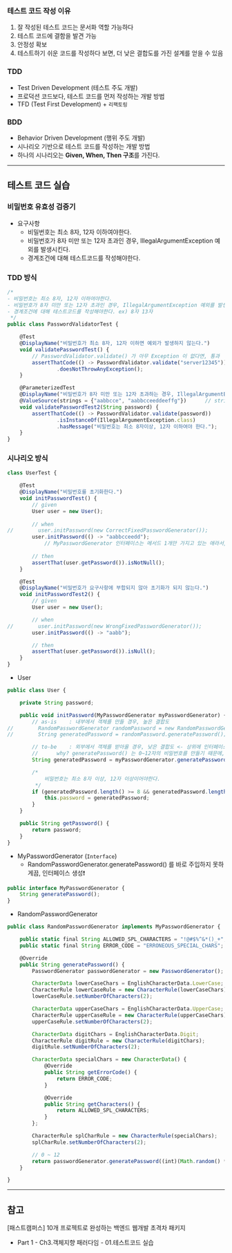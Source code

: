 ### 테스트 코드 작성 이유

1. 잘 작성된 테스트 코드는 문서화 역할 가능하다
2. 테스트 코드에 결함을 발견 가능
3. 안정성 확보
4. 테스트하기 쉬운 코드를 작성하다 보면, 더 낮은 결합도를 가진 설계를 얻을 수 있음

### TDD

- Test Driven Development (테스트 주도 개발)
- 프로덕션 코드보다, 테스트 코드를 먼저 작성하는 개발 방법
- TFD (Test First Development) + `리팩토링`

### BDD

- Behavior Driven Development (행위 주도 개발)
- 시나리오 기반으로 테스트 코드를 작성하는 개발 방법
- 하나의 시나리오는 **Given, When, Then 구조**를 가진다.

---

## 테스트 코드 실습

### 비밀번호 유효성 검증기

- 요구사항
    - 비밀번호는 최소 8자, 12자 이하여야한다.
    - 비밀번호가 8자 미만 또는 12자 초과인 경우, IllegalArgumentException 예외를 발생시킨다.
    - 경계조건에 대해 테스트코드를 작성해야한다.

### TDD 방식

```jsx
/*
- 비밀번호는 최소 8자, 12자 이하여야한다.
- 비밀번호가 8자 미만 또는 12자 초과인 경우, IllegalArgumentException 예외를 발생시킨다.
- 경계조건에 대해 테스트코드를 작성해야한다. ex) 8자 13자
 */
public class PasswordValidatorTest {

    @Test
    @DisplayName("비밀번호가 최소 8자, 12자 이하면 예외가 발생하지 않는다.")
    void validatePasswordTest() {
        // PasswordValidator.validate() 가 아무 Exception 이 없다면, 통과
        assertThatCode(() -> PasswordValidator.validate("server12345"))
                .doesNotThrowAnyException();
    }

    @ParameterizedTest
    @DisplayName("비밀번호가 8자 미만 또는 12자 초과하는 경우, IllegalArgumentException 예외가 발생한다.")
    @ValueSource(strings = {"aabbcce", "aabbcceeddeeffg"})      // string, method, enum, csv .. 사용 가능
    void validatePasswordTest2(String password) {
        assertThatCode(() -> PasswordValidator.validate(password))
                .isInstanceOf(IllegalArgumentException.class)
                .hasMessage("비밀번호는 최소 8자이상, 12자 이하여야 한다.");
    }
}
```

### 시나리오 방식

```jsx
class UserTest {

    @Test
    @DisplayName("비밀번호를 초기화한다.")
    void initPasswordTest() {
        // given
        User user = new User();
        
        // when
//        user.initPassword(new CorrectFixedPasswordGenerator());
        user.initPassword(() -> "aabbcceedd");
            // MyPasswordGenerator 인터페이스는 메서드 1개만 가지고 있는 애라서, 따로 구현체 만들 필요 없이 람다식 활용 가능
        
        // then
        assertThat(user.getPassword()).isNotNull();
    }

    @Test
    @DisplayName("비밀번호가 요구사항에 부합되지 않아 초기화가 되지 않는다.")
    void initPasswordTest2() {
        // given
        User user = new User();

        // when
//        user.initPassword(new WrongFixedPasswordGenerator());
        user.initPassword(() -> "aabb");

        // then
        assertThat(user.getPassword()).isNull();
    }
}
```

- User

```jsx
public class User {

    private String password;

    public void initPassword(MyPasswordGenerator myPasswordGenerator) {
        // as-is    : 내부에서 객체를 만들 경우, 높은 결합도
//        RandomPasswordGenerator randomPassword = new RandomPasswordGenerator();
//        String generatedPassword = randomPassword.generatePassword();

        // to-be    : 외부에서 객체를 받아올 경우, 낮은 결합도 <- 상위에 인터페이스를 두어 의존도 낮춤
        //      why? generatePassword() 는 0~12자의 비밀번호를 만들기 때문에, 상황에 따라 비밀번호가 초기화 될수도/안될수도 있음
        String generatedPassword = myPasswordGenerator.generatePassword();

        /*
            비밀번호는 최소 8자 이상, 12자 이상이어야한다.
         */
        if (generatedPassword.length() >= 8 && generatedPassword.length() <= 12) {
            this.password = generatedPassword;
        }
    }

    public String getPassword() {
        return password;
    }
}
```

- MyPasswordGenerator (`Interface`)
  - RandomPasswordGenerator.generatePassword() 를 바로 주입하지 못하게끔, 인터페이스 생성❗️

```jsx
public interface MyPasswordGenerator {
    String generatePassword();
}
```

- RandomPasswordGenerator

```jsx
public class RandomPasswordGenerator implements MyPasswordGenerator {

    public static final String ALLOWED_SPL_CHARACTERS = "!@#$%^&*()_+";
    public static final String ERROR_CODE = "ERRONEOUS_SPECIAL_CHARS";

    @Override
    public String generatePassword() {
        PasswordGenerator passwordGenerator = new PasswordGenerator();

        CharacterData lowerCaseChars = EnglishCharacterData.LowerCase;
        CharacterRule lowerCaseRule = new CharacterRule(lowerCaseChars);
        lowerCaseRule.setNumberOfCharacters(2);

        CharacterData upperCaseChars = EnglishCharacterData.UpperCase;
        CharacterRule upperCaseRule = new CharacterRule(upperCaseChars);
        upperCaseRule.setNumberOfCharacters(2);

        CharacterData digitChars = EnglishCharacterData.Digit;
        CharacterRule digitRule = new CharacterRule(digitChars);
        digitRule.setNumberOfCharacters(2);

        CharacterData specialChars = new CharacterData() {
            @Override
            public String getErrorCode() {
                return ERROR_CODE;
            }

            @Override
            public String getCharacters() {
                return ALLOWED_SPL_CHARACTERS;
            }
        };

        CharacterRule splCharRule = new CharacterRule(specialChars);
        splCharRule.setNumberOfCharacters(2);

        // 0 ~ 12
        return passwordGenerator.generatePassword((int)(Math.random() * 13), splCharRule, lowerCaseRule, upperCaseRule, digitRule);
    }

}
```

---

## 참고

[패스트캠퍼스] 10개 프로젝트로 완성하는 백엔드 웹개발 초격차 패키지

- Part 1 - Ch3.객체지향 패러다임 - 01.테스트코드 실습